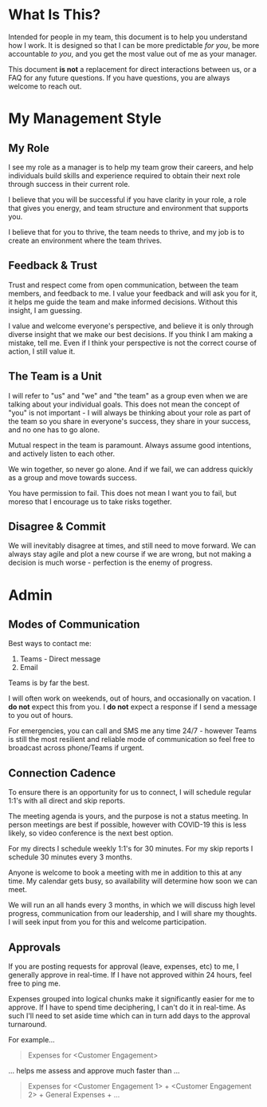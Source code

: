 # What Is This?
Intended for people in my team, this document is to help you understand how I work.  It is designed so that I can be more predictable *for you*, be more accountable *to you*, and you get the most value out of me as your manager. 

This document **is not** a replacement for direct interactions between us, or a FAQ for any future questions.  If you have questions, you are always welcome to reach out.

# My Management Style
## My Role
I see my role as a manager is to help my team grow their careers, and help individuals build skills and experience required to obtain their next role through success in their current role.

I believe that you will be successful if you have clarity in your role, a role that gives you energy, and team structure and environment that supports you.

I believe that for you to thrive, the team needs to thrive, and my job is to create an environment where the team thrives.

## Feedback & Trust
Trust and respect come from open communication, between the team members, and feedback to me.  I value your feedback and will ask you for it, it helps me guide the team and make informed decisions.  Without this insight, I am guessing.

I value and welcome everyone's perspective, and believe it is only through diverse insight that we make our best decisions.  If you think I am making a mistake, tell me.  Even if I think your perspective is not the correct course of action, I still value it.  

## The Team is a Unit
I will refer to "us" and "we" and "the team" as a group even when we are talking about your individual goals.  This does not mean the concept of "you" is not important - I will always be thinking about your role as part of the team so you share in everyone's success, they share in your success, and no one has to go alone.

Mutual respect in the team is paramount.  Always assume good intentions, and actively listen to each other.

We win together, so never go alone.  And if we fail, we can address quickly as a group and move towards success.

You have permission to fail.  This does not mean I want you to fail, but moreso that I encourage us to take risks together.

## Disagree & Commit
We will inevitably disagree at times, and still need to move forward. We can always stay agile and plot a new course if we are wrong, but not making a decision is much worse - perfection is the enemy of progress.

# Admin
## Modes of Communication
Best ways to contact me:
1. Teams - Direct message 
2. Email

Teams is by far the best.  

I will often work on weekends, out of hours, and occasionally on vacation.  I **do not** expect this from you.  I **do not** expect a response if I send a message to you out of hours.

For emergencies, you can call and SMS me any time 24/7 - however Teams is still the most resilient and reliable mode of communication so feel free to broadcast across phone/Teams if urgent.

## Connection Cadence
To ensure there is an opportunity for us to connect, I will schedule regular 1:1's with all direct and skip reports.  

The meeting agenda is yours, and the purpose is not a status meeting.  In person meetings are best if possible, however with COVID-19 this is less likely, so video conference is the next best option.

For my directs I schedule weekly 1:1's for 30 minutes.  For my skip reports I schedule 30 minutes every 3 months.

Anyone is welcome to book a meeting with me in addition to this at any time.  My calendar gets busy, so availability will determine how soon we can meet.

We will run an all hands every 3 months, in which we will discuss high level progress, communication from our leadership, and I will share my thoughts.  I will seek input from you for this and welcome participation.  

## Approvals
If you are posting requests for approval (leave, expenses, etc) to me, I generally approve in real-time.  If I have not approved within 24 hours, feel free to ping me.

Expenses grouped into logical chunks make it significantly easier for me to approve.  If I have to spend time deciphering, I can't do it in real-time.  As such I'll need to set aside time which can in turn add days to the approval turnaround.

For example...
> Expenses for &lt;Customer Engagement&gt; 

... helps me assess and approve much faster than ... 

> Expenses for &lt;Customer Engagement 1&gt; + &lt;Customer Engagement 2&gt; + General Expenses + ...
